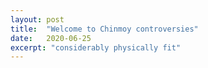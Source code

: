 ```yaml
---
layout: post
title:  "Welcome to Chinmoy controversies"
date:   2020-06-25
excerpt: "considerably physically fit"
---
```

